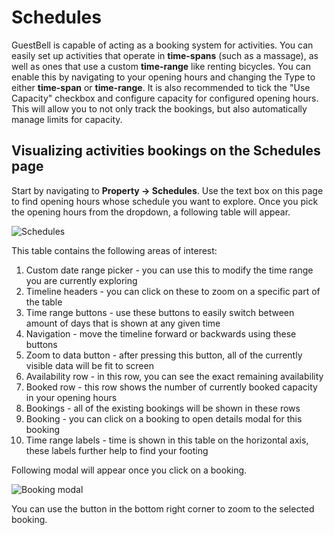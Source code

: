 # Schedules

GuestBell is capable of acting as a booking system for activities. You can easily set up activities that operate in **time-spans** (such as a massage), as well as ones that use a custom **time-range** like renting bicycles. You can enable this by navigating to your opening hours and changing the Type to either **time-span** or **time-range**. It is also recommended to tick the "Use Capacity" checkbox and configure capacity for configured opening hours. This will allow you to not only track the bookings, but also automatically manage limits for capacity.

## Visualizing activities bookings on the Schedules page

Start by navigating to **Property -> Schedules**. Use the text box on this page to find opening hours whose schedule you want to explore. Once you pick the opening hours from the dropdown, a following table will appear.

![Schedules](https://static.guestbell.com/img/docs/schedules/schedules.jpg)

This table contains the following areas of interest:

1. Custom date range picker - you can use this to modify the time range you are currently exploring
2. Timeline headers - you can click on these to zoom on a specific part of the table
3. Time range buttons - use these buttons to easily switch between amount of days that is shown at any given time
4. Navigation - move the timeline forward or backwards using these buttons
5. Zoom to data button - after pressing this button, all of the currently visible data will be fit to screen
6. Availability row - in this row, you can see the exact remaining availability
7. Booked row - this row shows the number of currently booked capacity in your opening hours
8. Bookings - all of the existing bookings will be shown in these rows
9. Booking - you can click on a booking to open details modal for this booking
10. Time range labels - time is shown in this table on the horizontal axis, these labels further help to find your footing

Following modal will appear once you click on a booking.

![Booking modal](https://static.guestbell.com/img/docs/schedules/booking-modal.jpg)

You can use the button in the bottom right corner to zoom to the selected booking.
